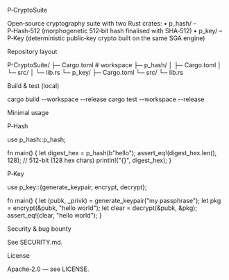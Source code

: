 P‑CryptoSuite

<!-- NOTE: the CI badge below works only if .github/workflows/ci.yml exists -->


Open‑source cryptography suite with two Rust crates:
	•	p_hash/ – P‑Hash‑512 (morphogenetic 512‑bit hash finalised with SHA‑512)
	•	p_key/  – P‑Key (deterministic public‑key crypto built on the same SGA engine)

Repository layout

P-CryptoSuite/
├─ Cargo.toml            # workspace
├─ p_hash/
│  ├─ Cargo.toml
│  └─ src/
│     └─ lib.rs
└─ p_key/
   ├─ Cargo.toml
   └─ src/
      └─ lib.rs

Build & test (local)

cargo build --workspace --release
cargo test  --workspace --release

Minimal usage

P‑Hash

use p_hash::p_hash;

fn main() {
    let digest_hex = p_hash(b"hello");
    assert_eq!(digest_hex.len(), 128); // 512-bit (128 hex chars)
    println!("{}", digest_hex);
}

P‑Key

use p_key::{generate_keypair, encrypt, decrypt};

fn main() {
    let (pubk, _privk) = generate_keypair("my passphrase");
    let pkg = encrypt(&pubk, "hello world");
    let clear = decrypt(&pubk, &pkg);
    assert_eq!(clear, "hello world");
}

Security & bug bounty

See SECURITY.md.

License

Apache‑2.0 — see LICENSE.
